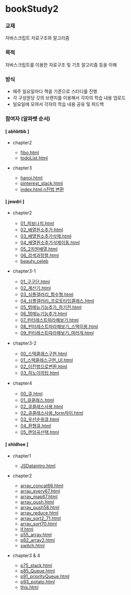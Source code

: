 # bookStudy2


### 교재

자바스크립트 자료구조와 알고리즘



### 목적

자바스크립트를 이용한 자료구조 및 기초 알고리즘 등을 이해



### 방식

- 매주 일요일마다 책을 기준으로 스터디를 진행
- 각 구성원당 깃의 브랜치를 이용해서 각자의 학습 내용 업로드
- 일요일에 모여서 각자의 학습 내용 공유 및 피드백



### 참여자 (알파벳 순서)

#### [ abhbtbb ]

- chapter2
  - [fibo.html](https://abhbtbb.github.io/bookStudy2/abhbtbb/chapter2/html/fibo.html)
  - [todoList.html](https://abhbtbb.github.io/bookStudy2/abhbtbb/chapter2/html/todoList.html)



- chapter3
  - [hanoi.html](https://abhbtbb.github.io/bookStudy2/abhbtbb/chapter3/HANOI/hanoi.html)
  - [pinterest_stack.html](https://abhbtbb.github.io/bookStudy2/abhbtbb/chapter3/Pinterest/pinterest_stack.html)
  - [index.html n진법 변환](https://abhbtbb.github.io/bookStudy2/abhbtbb/chapter3/n진법/index.html)





#### [ jewdri ]


- chapter2
  - [01_피보나치.html](https://abhbtbb.github.io/bookStudy2/jewdri/02_배열/01_피보나치.html)
  - [02_배열원소추가.html](https://abhbtbb.github.io/bookStudy2/jewdri/02_배열/02_배열원소추가.html)
  - [03_배열원소추가삭제.html](https://abhbtbb.github.io/bookStudy2/jewdri/02_배열/03_배열원소추가삭제.html)
  - [04_배열원소추가삭제이동.html](https://abhbtbb.github.io/bookStudy2/jewdri/02_배열/04_배열원소추가삭제이동.html)
  - [05_2차원배열.html](https://abhbtbb.github.io/bookStudy2/jewdri/02_배열/05_2차원배열.html)
  - [06_검색과정렬.html](https://abhbtbb.github.io/bookStudy2/jewdri/02_배열/06_검색과정렬.html)
  - [beauty_celeb](https://abhbtbb.github.io/bookStudy2/jewdri/02_배열/nature_republic_kr/renew/w/html/04_beauty_cel/00_beauty_celeb.html)



- chapter3-1
  - [01_구구단.html](https://abhbtbb.github.io/bookStudy2/jewdri/03_스택/00_프로토타입클래스/01_구구단.html)
  - [02_계산기.html](https://abhbtbb.github.io/bookStudy2/jewdri/03_스택/00_프로토타입클래스/02_계산기.html)
  - [03_심플갤러리_함수형.html](https://abhbtbb.github.io/bookStudy2/jewdri/03_스택/00_프로토타입클래스/03_심플갤러리_함수형.html)
  - [04_심플갤러리_프로토타입클래스.html](https://abhbtbb.github.io/bookStudy2/jewdri/03_스택/00_프로토타입클래스/04_심플갤러리_프로토타입클래스.html)
  - [05_탭메뉴기능추가_하기전.html](https://abhbtbb.github.io/bookStudy2/jewdri/03_스택/00_프로토타입클래스/05_탭메뉴기능추가_하기전.html)
  - [06_탭메뉴기능추가.html](https://abhbtbb.github.io/bookStudy2/jewdri/03_스택/00_프로토타입클래스/06_탭메뉴기능추가.html)
  - [07_핀터레스트따라해보기.html](https://abhbtbb.github.io/bookStudy2/jewdri/03_스택/00_프로토타입클래스/07_핀터레스트따라해보기.html)
  - [08_핀터레스트따라해보기_스택이용.html](https://abhbtbb.github.io/bookStudy2/jewdri/03_스택/00_프로토타입클래스/08_핀터레스트따라해보기_스택이용.html)
  - [09_핀터레스트따라해보기_여러개.html](https://abhbtbb.github.io/bookStudy2/jewdri/03_스택/00_프로토타입클래스/masonry2.2/09_핀터레스트따라해보기_여러개.html)


- chapter3-2
  - [00_스택클래스구현.html](https://abhbtbb.github.io/bookStudy2/jewdri/03_스택/01_스택/00_스택클래스구현.html)
  - [01_스택클래스구현_UI.html](https://abhbtbb.github.io/bookStudy2/jewdri/03_스택/01_스택/01_스택클래스구현_UI.html)
  - [02_이진법으로변환.html](https://abhbtbb.github.io/bookStudy2/jewdri/03_스택/01_스택/02_이진법으로변환.html)
  - [03_하노이의탑.html](https://abhbtbb.github.io/bookStudy2/jewdri/03_스택/01_스택/03_하노이의탑.html)


- chapter4
   - [00_큐.html](https://abhbtbb.github.io/bookStudy2/jewdri/04_큐/00_큐.html)
   - [01_큐클래스.html](https://abhbtbb.github.io/bookStudy2/jewdri/04_큐/01_큐클래스.html)
   - [02_큐클래스사용.html](https://abhbtbb.github.io/bookStudy2/jewdri/04_큐/02_큐클래스사용.html)
   - [02_큐클래스사용_form차이.html](https://abhbtbb.github.io/bookStudy2/jewdri/04_큐/02_큐클래스사용_form차이.html)
   - [03_우선순위큐.html](https://abhbtbb.github.io/bookStudy2/jewdri/04_큐/03_우선순위큐.html)
   - [04_환형큐.html](https://abhbtbb.github.io/bookStudy2/jewdri/04_큐/04_환형큐.html)
   - [05_랜덤곡선택.html](https://abhbtbb.github.io/bookStudy2/jewdri/04_큐/05_랜덤곡선택.html)





#### [ shldhee ]


- chapter1
   - [JSDataintro.html](https://abhbtbb.github.io/bookStudy2/shldhee/chapter01/JSDataintro.html)


- chapter2
   - [array_concat66.html](https://abhbtbb.github.io/bookStudy2/shldhee/chapter02/array_concat66.html)
   - [array_every67.html](https://abhbtbb.github.io/bookStudy2/shldhee/chapter02/array_every67.html)
   - [array_map67.html](https://abhbtbb.github.io/bookStudy2/shldhee/chapter02/array_map67.html)
   - [array_push.html](https://abhbtbb.github.io/bookStudy2/shldhee/chapter02/array_push.html)
   - [array_push58.html](https://abhbtbb.github.io/bookStudy2/shldhee/chapter02/array_push58.html)
   - [array_reduce.html](https://abhbtbb.github.io/bookStudy2/shldhee/chapter02/array_reduce.html)
   - [array_sort2_71.html](https://abhbtbb.github.io/bookStudy2/shldhee/chapter02/array_sort2_71.html)
   - [array_sort70.html](https://abhbtbb.github.io/bookStudy2/shldhee/chapter02/array_sort70.html)
   - [if.html](https://abhbtbb.github.io/bookStudy2/shldhee/chapter02/if.html)
   - [p55_array.html](https://abhbtbb.github.io/bookStudy2/shldhee/chapter02/p55_array.html)
   - [p62_array2.html](https://abhbtbb.github.io/bookStudy2/shldhee/chapter02/p62_array2.html)
   - [switch.html](https://abhbtbb.github.io/bookStudy2/shldhee/chapter02/switch.html)


- chapter3 & 4
   - [p75_stack.html](https://abhbtbb.github.io/bookStudy2/shldhee/chapter03/p75_stack.html)
   - [p85_Queue.html](https://abhbtbb.github.io/bookStudy2/shldhee/chapter03/p85_Queue.html)
   - [p91_priorityQueue.html](https://abhbtbb.github.io/bookStudy2/shldhee/chapter03/p91_priorityQueue.html)
   - [p93_potato.html](https://abhbtbb.github.io/bookStudy2/shldhee/chapter03/p93_potato.html)
   - [this.html](https://abhbtbb.github.io/bookStudy2/shldhee/chapter03/this.html)
